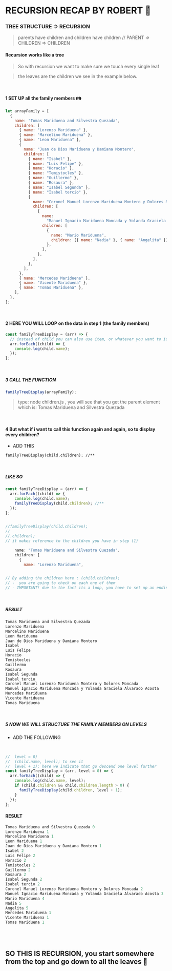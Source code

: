 # RECURSION RECAP BY ROBERT 🌳

### TREE STRUCTURE => RECURSION

> parents have children and children have children
> // PARENT => CHILDREN => CHILDREN

#### Recursion works like a tree

> So with recursion we want to make sure we touch
> every single leaf

> the leaves are the children we see in the example
> below.

<br>

#### 1 SET UP all the family members 👪

```javascript
let arrayFamily = [
  {
    name: "Tomas Mariduena and Silvestra Quezada",
    children: [
      { name: "Lorenzo Mariduena" },
      { name: "Marcelino Mariduena" },
      { name: "Leon Mariduena" },
      {
        name: "Juan de Dios Mariduena y Damiana Montero",
        children: [
          { name: "Isabel" },
          { name: "Luis Felipe" },
          { name: "Horacio" },
          { name: "Temistocles" },
          { name: "Guillermo" },
          { name: "Rosaura" },
          { name: "Isabel Segunda" },
          { name: "Isabel tercio" },
          {
            name: "Coronel Manuel Lorenzo Mariduena Montero y Dolores Moncada",
            children: [
              {
                name:
                  "Manuel Ignacio Mariduena Moncada y Yolanda Graciela Alvarado Acosta",
                children: [
                  {
                    name: "Mario Mariduena",
                    children: [{ name: "Nadia" }, { name: "Angelita" }],
                  },
                ],
              },
            ],
          },
        ],
      },
      { name: "Mercedes Mariduena" },
      { name: "Vicente Mariduena" },
      { name: "Tomas Mariduena" },
    ],
  },
];
```

<br>

#### 2 HERE YOU WILL LOOP on the data in step 1 (the family members)

```javascript
const familyTreeDisplay = (arr) => {
  // instead of child you can also use item, or whatever you want to identify it.
  arr.forEach((child) => {
    console.log(child.name);
  });
};
```

<br>

##### 3 CALL THE FUNCTION

```javascript
familyTreeDisplay(arrayFamily);
```

> type: node children.js , you will see that you get the parent element which is: Tomas Mariduena and Silvestra Quezada

<br>

#### 4 But what if i want to call this function again and again, so to display every children?

- ADD THIS

>

    familyTreeDisplay(child.children); //**

>

<br>

##### LIKE SO

```javascript
const familyTreeDisplay = (arr) => {
  arr.forEach((child) => {
    console.log(child.name);
    familyTreeDisplay(child.children); //**
  });
};


//familyTreeDisplay(child.children);
//
//.children);
// it makes reference to the children you have in step (1)

    name: "Tomas Mariduena and Silvestra Quezada",
    children: [
      {
        name: "Lorenzo Mariduena",


// By adding the children here : (child.children);
// -  you are going to check on each one of them
// - IMPORTANT! due to the fact its a loop, you have to set up an ending "an exit condition" , otherwise it will create an endless loop.
```

<br>

##### RESULT

```javascript
Tomas Mariduena and Silvestra Quezada
Lorenzo Mariduena
Marcelino Mariduena
Leon Mariduena
Juan de Dios Mariduena y Damiana Montero
Isabel
Luis Felipe
Horacio
Temistocles
Guillermo
Rosaura
Isabel Segunda
Isabel tercio
Coronel Manuel Lorenzo Mariduena Montero y Dolores Moncada
Manuel Ignacio Mariduena Moncada y Yolanda Graciela Alvarado Acosta
Mercedes Mariduena
Vicente Mariduena
Tomas Mariduena
```

<br>

##### 5 NOW WE WILL STRUCTURE THE FAMILY MEMBERS ON LEVELS

- ADD THE FOLLOWING

<br>

```javascript
//  level = 0)
//  (child.name, level); to see it
//  level + 1); here we indicate that go descend one level further
const familyTreeDisplay = (arr, level = 0) => {
  arr.forEach((child) => {
    console.log(child.name, level);
    if (child.children && child.children.length > 0) {
      familyTreeDisplay(child.children, level + 1);
    }
  });
};
```

#### RESULT

```javascript
Tomas Mariduena and Silvestra Quezada 0
Lorenzo Mariduena 1
Marcelino Mariduena 1
Leon Mariduena 1
Juan de Dios Mariduena y Damiana Montero 1
Isabel 2
Luis Felipe 2
Horacio 2
Temistocles 2
Guillermo 2
Rosaura 2
Isabel Segunda 2
Isabel tercio 2
Coronel Manuel Lorenzo Mariduena Montero y Dolores Moncada 2
Manuel Ignacio Mariduena Moncada y Yolanda Graciela Alvarado Acosta 3
Mario Mariduena 4
Nadia 5
Angelita 5
Mercedes Mariduena 1
Vicente Mariduena 1
Tomas Mariduena 1
```

<br>
<br>

## SO THIS IS RECURSION, you start somewhere from the top and go down to all the leaves 🍃
